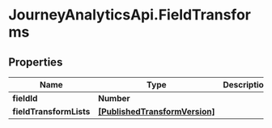 # JourneyAnalyticsApi.FieldTransforms

## Properties

Name | Type | Description | Notes
------------ | ------------- | ------------- | -------------
**fieldId** | **Number** |  | [optional] 
**fieldTransformLists** | [**[PublishedTransformVersion]**](PublishedTransformVersion.md) |  | [optional] 


